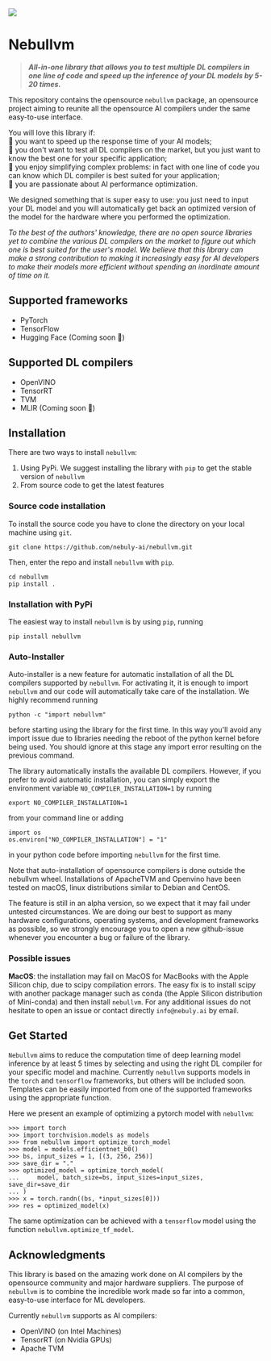 
<img src="https://user-images.githubusercontent.com/83510798/155317935-523dcf79-9adb-4131-9511-8e269a1f97dd.png">

# Nebullvm

> _**All-in-one library that allows you to test multiple DL compilers in one line of code and speed up the inference of your DL models by 5-20 times.**_


This repository contains the opensource `nebullvm` package, an opensource project
aiming to reunite all the opensource AI compilers under the same easy-to-use interface.

You will love this library if:<br />
🚀 you want to speed up the response time of your AI models;\
👟 you don't want to test all DL compilers on the market, 
but you just want to know the best one for your specific application;\
🥇 you enjoy simplifying complex problems: in fact with one 
line of code you can know which DL compiler is best suited for your 
application;\
💙 you are passionate about AI performance optimization.

We designed something that is super easy to use: you just need to 
input your DL model and you will automatically get back an 
optimized version of the model for the hardware where you performed 
the optimization.

_To the best of the authors' knowledge, there are no open source 
libraries yet to combine the various DL compilers on the market to 
figure out which one is best suited for the user's model. 
We believe that this library can make a strong contribution to making it 
increasingly easy for AI developers to make their models more efficient 
without spending an inordinate amount of time on it._

## Supported frameworks
- PyTorch
- TensorFlow
- Hugging Face (Coming soon 🤗)

## Supported DL compilers
- OpenVINO
- TensorRT
- TVM
- MLIR (Coming soon 🚀)

## Installation
There are two ways to install `nebullvm`: 
1. Using PyPi. We suggest installing the library with `pip` to get the 
stable version of `nebullvm`
2. From source code to get the latest features


### Source code installation
To install the source code you have to clone the directory on your local 
machine using `git`.
```
git clone https://github.com/nebuly-ai/nebullvm.git
```
Then, enter the repo and install `nebullvm` with `pip`.
```
cd nebullvm
pip install .
```
### Installation with PyPi
The easiest way to install `nebullvm` is by using `pip`, running
```
pip install nebullvm
```

### Auto-Installer
Auto-installer is a new feature for automatic installation of all the DL compilers
supported by `nebullvm`. For activating it, it is enough to import `nebullvm` and 
our code will automatically take care of the installation. We highly recommend
running
```
python -c "import nebullvm"
```
before starting using the library for the first time. In this way you'll avoid any import issue
due to libraries needing the reboot of the python kernel before being used. 
You should ignore at this stage any import error 
resulting on the previous command.

The library automatically installs the available DL compilers. However, 
if you prefer to avoid automatic installation, you can simply export the 
environment variable `NO_COMPILER_INSTALLATION=1` by running
```
export NO_COMPILER_INSTALLATION=1
```
from your command line or adding
```
import os
os.environ["NO_COMPILER_INSTALLATION"] = "1"
```
in your python code before importing `nebullvm` for the first time.

Note that auto-installation of opensource compilers is done outside 
the nebullvm wheel. Installations of ApacheTVM and Openvino have been 
tested on macOS, linux distributions similar to Debian and CentOS. 

The feature is still in an alpha version, so we expect that it may fail 
under untested circumstances. We are doing our best to support as many 
hardware configurations, operating systems, and development frameworks 
as possible, so we strongly encourage you to open a new github-issue 
whenever you encounter a bug or failure of the library.

### Possible issues
**MacOS**: the installation may fail on MacOS for MacBooks with the Apple Silicon chip,
due to scipy compilation errors. The easy fix is to install scipy with another package 
manager such as conda (the Apple Silicon distribution of Mini-conda) 
and then install `nebullvm`.
For any additional issues do not hesitate to open an issue or contact directly 
`info@nebuly.ai` by email.

## Get Started
`Nebullvm` aims to reduce the computation time of deep learning model 
inference by at least 5 times by selecting and using the right DL compiler 
for your specific model and machine.
Currently `nebullvm` supports models in the `torch` and `tensorflow` frameworks, 
but others will be included soon. 
Templates can be easily imported from one of the supported frameworks using the 
appropriate function.

Here we present an example of optimizing a pytorch model with `nebullvm`:
```
>>> import torch
>>> import torchvision.models as models
>>> from nebullvm import optimize_torch_model
>>> model = models.efficientnet_b0()
>>> bs, input_sizes = 1, [(3, 256, 256)]
>>> save_dir = "."
>>> optimized_model = optimize_torch_model(
...     model, batch_size=bs, input_sizes=input_sizes, save_dir=save_dir
... )
>>> x = torch.randn((bs, *input_sizes[0]))
>>> res = optimized_model(x)
```
The same optimization can be achieved with a `tensorflow` model using the function 
`nebullvm.optimize_tf_model`.


## Acknowledgments

This library is based on the amazing work done on AI compilers by 
the opensource community and major hardware suppliers. 
The purpose of `nebullvm` is to combine the incredible work made so far 
into a common, easy-to-use interface for ML developers.

Currently `nebullvm` supports as AI compilers:
* OpenVINO (on Intel Machines)
* TensorRT (on Nvidia GPUs)
* Apache TVM
